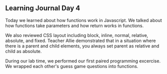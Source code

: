 ## Learning Journal Day 4

Today we learned about how functions work in Javascript. We talked about how functions take parameters and how return works in functions.

We also reviewed CSS layout including block, inline, normal, relative, absolute, and fixed. Teacher Allie demonstrated that in a situation where there is a parent and child elements, you always set parent as relative and child as absolute.

During our lab time, we performed our first paired programming excercise. We wrapped each other's guess game questions into functions.
